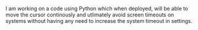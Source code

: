I am working on a code using Python which when deployed, will be able to move the cursor continously and utlimately avoid screen timeouts on systems without having any need to increase the system timeout in settings.
